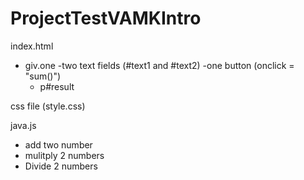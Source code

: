 # ProjectTestVAMKIntro

index.html

- giv.one
  -two text fields (#text1 and #text2)
  -one button (onclick = "sum()")
  - p#result

css file (style.css)

java.js
  - add two number
  - mulitply 2 numbers
  - Divide 2 numbers